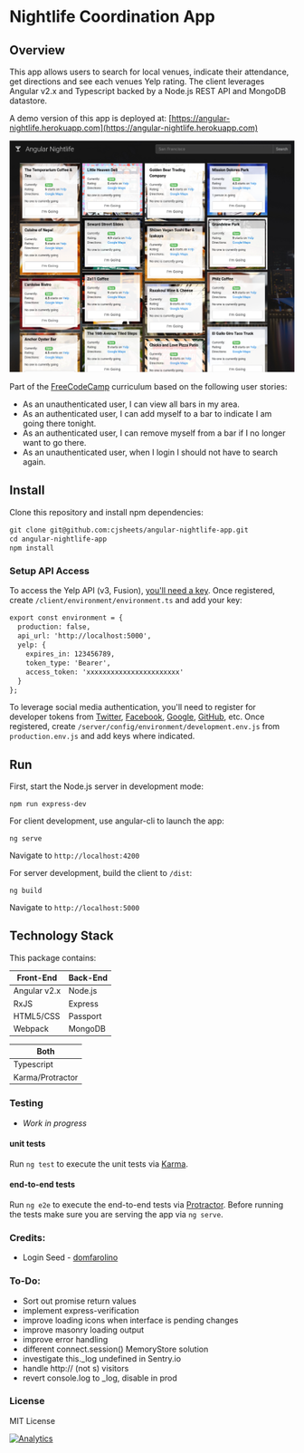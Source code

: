 # Nightlife Coordination App

## Overview

This app allows users to search for local venues, indicate their attendance, get directions
and see each venues Yelp rating. The client leverages Angular v2.x and Typescript backed by 
a Node.js REST API and MongoDB datastore.

A demo version of this app is deployed at: [https://angular-nightlife.herokuapp.com](https://angular-nightlife.herokuapp.com)

![](client/assets/image/app-screenshot.png?raw=true)

Part of the [FreeCodeCamp](https://www.freecodecamp.com/cjsheets) curriculum based on the following user stories:

* As an unauthenticated user, I can view all bars in my area.
* As an authenticated user, I can add myself to a bar to indicate I am going there tonight.
* As an authenticated user, I can remove myself from a bar if I no longer want to go there.
* As an unauthenticated user, when I login I should not have to search again.

## Install

Clone this repository and install npm dependencies:

```
git clone git@github.com:cjsheets/angular-nightlife-app.git
cd angular-nightlife-app
npm install
```

### Setup API Access 

To access the Yelp API (v3, Fusion), [you'll need a key](https://www.yelp.com/developers/documentation/v3). Once registered, create
`/client/environment/environment.ts` and add your key:

```
export const environment = {
  production: false,
  api_url: 'http://localhost:5000',
  yelp: {
    expires_in: 123456789,
    token_type: 'Bearer',
    access_token: 'xxxxxxxxxxxxxxxxxxxxxxx'
  }
};
```

To leverage social media authentication, you'll need to register for developer tokens from
[Twitter](https://apps.twitter.com/),
[Facebook](https://developers.facebook.com/),
[Google](https://console.cloud.google.com/apis/credentials?project=angular-nightlife),
[GitHub](https://github.com/settings/developers), etc. Once registered, create
`/server/config/environment/development.env.js` from `production.env.js` and add keys where indicated.

## Run

First, start the Node.js server in development mode:

```
npm run express-dev
```

For client development, use angular-cli to launch the app:

```
ng serve
```

Navigate to `http://localhost:4200`

For server development, build the client to `/dist`:

```
ng build
```

Navigate to `http://localhost:5000`

## Technology Stack

This package contains:

| Front-End | Back-End |
| ------- | ------- |
| Angular v2.x | Node.js |
| RxJS | Express |
| HTML5/CSS | Passport |
| Webpack | MongoDB |

| Both | 
| ------- |
| Typescript |
| Karma/Protractor | 

### Testing

* *Work in progress*

#### unit tests

Run `ng test` to execute the unit tests via [Karma](https://karma-runner.github.io).

#### end-to-end tests

Run `ng e2e` to execute the end-to-end tests via [Protractor](http://www.protractortest.org/).
Before running the tests make sure you are serving the app via `ng serve`.

### Credits:

* Login Seed - [domfarolino](https://github.com/domfarolino/angular2-login-seed)

### To-Do:

* Sort out promise return values
* implement express-verification
* improve loading icons when interface  is pending changes
* improve masonry loading output
* improve error handling
* different connect.session() MemoryStore solution
* investigate this._log undefined in Sentry.io
* handle http:// (not s) visitors
* revert console.log to _log, disable in prod

### License

MIT License

[![Analytics](https://cjs-beacon.appspot.com/UA-10006093-3/github/cjsheets/angular-nightlife-app?pixel)](https://github.com/cjsheets/angular-nightlife-app)

